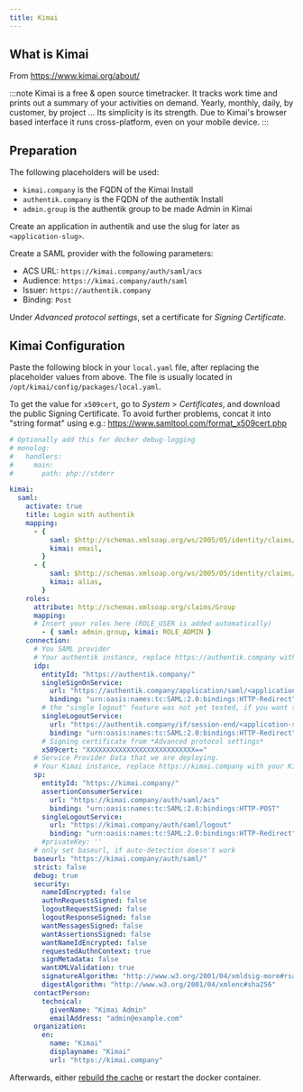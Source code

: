 ```yaml
---
title: Kimai
---
```


## What is Kimai

From https://www.kimai.org/about/

:::note
Kimai is a free & open source timetracker. It tracks work time and prints out a summary of your activities on demand. Yearly, monthly, daily, by customer, by project … Its simplicity is its strength. Due to Kimai's browser based interface it runs cross-platform, even on your mobile device.
:::

## Preparation

The following placeholders will be used:

- `kimai.company` is the FQDN of the Kimai Install
- `authentik.company` is the FQDN of the authentik Install
- `admin.group` is the authentik group to be made Admin in Kimai

Create an application in authentik and use the slug for later as `<application-slug>`.

Create a SAML provider with the following parameters:

- ACS URL: `https://kimai.company/auth/saml/acs`
- Audience: `https://kimai.company/auth/saml`
- Issuer: `https://authentik.company`
- Binding: `Post`

Under *Advanced protocol settings*, set a certificate for *Signing Certificate*.

## Kimai Configuration

Paste the following block in your `local.yaml` file, after replacing the placeholder values from above. The file is usually located in `/opt/kimai/config/packages/local.yaml`.

To get the value for `x509cert`, go to *System* > *Certificates*, and download the public Signing Certificate. To avoid further problems, concat it into "string format" using e.g.: https://www.samltool.com/format_x509cert.php

```yaml
# Optionally add this for docker debug-logging
# monolog:
#   handlers:
#     main:
#       path: php://stderr

kimai:
  saml:
    activate: true
    title: Login with authentik
    mapping:
      - {
          saml: $http://schemas.xmlsoap.org/ws/2005/05/identity/claims/emailaddress,
          kimai: email,
        }
      - {
          saml: $http://schemas.xmlsoap.org/ws/2005/05/identity/claims/name,
          kimai: alias,
        }
    roles:
      attribute: http://schemas.xmlsoap.org/claims/Group
      mapping:
      # Insert your roles here (ROLE_USER is added automatically)
        - { saml: admin.group, kimai: ROLE_ADMIN }
    connection:
      # You SAML provider
      # Your authentik instance, replace https://authentik.company with your authentik URL
      idp:
        entityId: "https://authentik.company/"
        singleSignOnService:
          url: "https://authentik.company/application/saml/<application-slug>/sso/binding/redirect/"
          binding: "urn:oasis:names:tc:SAML:2.0:bindings:HTTP-Redirect"
        # the "single logout" feature was not yet tested, if you want to help, please let me know!
        singleLogoutService:
          url: "https://authentik.company/if/session-end/<application-slug>/"
          binding: "urn:oasis:names:tc:SAML:2.0:bindings:HTTP-Redirect"
        # Signing certificate from *Advanced protocol settings*
        x509cert: "XXXXXXXXXXXXXXXXXXXXXXXXXXX=="
      # Service Provider Data that we are deploying.
      # Your Kimai instance, replace https://kimai.company with your Kimai URL
      sp:
        entityId: "https://kimai.company/"
        assertionConsumerService:
          url: "https://kimai.company/auth/saml/acs"
          binding: "urn:oasis:names:tc:SAML:2.0:bindings:HTTP-POST"
        singleLogoutService:
          url: "https://kimai.company/auth/saml/logout"
          binding: "urn:oasis:names:tc:SAML:2.0:bindings:HTTP-Redirect"
        #privateKey: ''
      # only set baseurl, if auto-detection doesn't work
      baseurl: "https://kimai.company/auth/saml/"
      strict: false
      debug: true
      security:
        nameIdEncrypted: false
        authnRequestsSigned: false
        logoutRequestSigned: false
        logoutResponseSigned: false
        wantMessagesSigned: false
        wantAssertionsSigned: false
        wantNameIdEncrypted: false
        requestedAuthnContext: true
        signMetadata: false
        wantXMLValidation: true
        signatureAlgorithm: "http://www.w3.org/2001/04/xmldsig-more#rsa-sha256"
        digestAlgorithm: "http://www.w3.org/2001/04/xmlenc#sha256"
      contactPerson:
        technical:
          givenName: "Kimai Admin"
          emailAddress: "admin@example.com"
      organization:
        en:
          name: "Kimai"
          displayname: "Kimai"
          url: "https://kimai.company"

```

Afterwards, either [rebuild the cache](https://www.kimai.org/documentation/cache.html) or restart the docker container.
